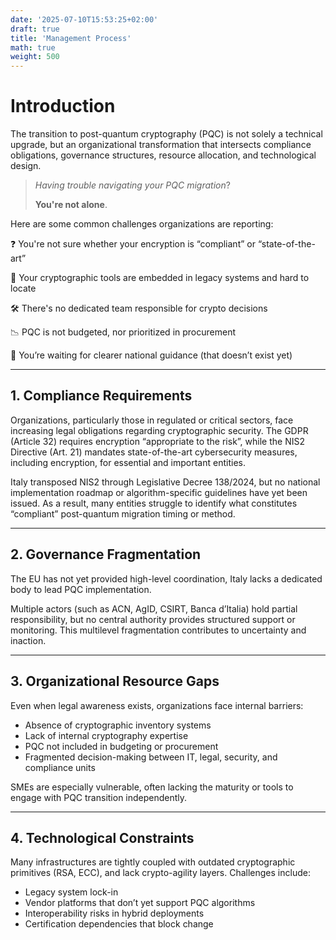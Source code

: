 ```yaml
---
date: '2025-07-10T15:53:25+02:00'
draft: true
title: 'Management Process'
math: true
weight: 500
---
```



# Introduction

The transition to post-quantum cryptography (PQC) is not solely a technical upgrade, but an organizational transformation that intersects compliance obligations, governance structures, resource allocation, and technological design. 


> _Having trouble navigating your PQC migration_? 
>   
> **You're not alone**.


Here are some common challenges organizations are reporting:
 
❓ You're not sure whether your encryption is “compliant” or “state-of-the-art”

🧩 Your cryptographic tools are embedded in legacy systems and hard to locate

🛠️ There's no dedicated team responsible for crypto decisions

📉 PQC is not budgeted, nor prioritized in procurement

🔗 You’re waiting for clearer national guidance (that doesn’t exist yet)

---

## 1. Compliance Requirements

Organizations, particularly those in regulated or critical sectors, face increasing legal obligations regarding cryptographic security. The GDPR (Article 32) requires encryption “appropriate to the risk”, while the NIS2 Directive (Art. 21) mandates state-of-the-art cybersecurity measures, including encryption, for essential and important entities.

Italy transposed NIS2 through Legislative Decree 138/2024, but no national implementation roadmap or algorithm-specific guidelines have yet been issued. As a result, many entities struggle to identify what constitutes “compliant” post-quantum migration timing or method.

---

## 2. Governance Fragmentation

The EU has not yet provided high-level coordination, Italy lacks a dedicated body to lead PQC implementation.

Multiple actors (such as ACN, AgID, CSIRT, Banca d’Italia) hold partial responsibility, but no central authority provides structured support or monitoring. This multilevel fragmentation contributes to uncertainty and inaction.

---
## 3. Organizational Resource Gaps

Even when legal awareness exists, organizations face internal barriers:

- Absence of cryptographic inventory systems
- Lack of internal cryptography expertise
- PQC not included in budgeting or procurement
- Fragmented decision-making between IT, legal, security, and compliance units

SMEs are especially vulnerable, often lacking the maturity or tools to engage with PQC transition independently.

---

## 4. Technological Constraints

Many infrastructures are tightly coupled with outdated cryptographic primitives (RSA, ECC), and lack crypto-agility layers. Challenges include:

- Legacy system lock-in
- Vendor platforms that don’t yet support PQC algorithms
- Interoperability risks in hybrid deployments
- Certification dependencies that block change

